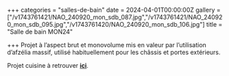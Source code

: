 +++
categories = "salles-de-bain"
date = 2024-04-01T00:00:00Z
gallery = ["/v1743761421/NAO_240920_mon_sdb_087.jpg","/v1743761421/NAO_240920_mon_sdb_095.jpg","/v1743761420/NAO_240920_mon_sdb_106.jpg"]
title = "Salle de bain MON24"

+++
Projet à l’aspect brut et monovolume mis en valeur par l’utilisation d’afzélia massif, utilisé habituellement pour les châssis et portes extérieurs.

Projet cuisine à retrouver [**ici**](/realisations/cuisines/cuisine-mon24).